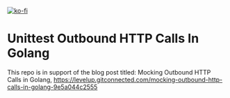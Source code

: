 [![ko-fi](https://ko-fi.com/img/githubbutton_sm.svg)](https://ko-fi.com/O5O63ENS7)

# Unittest Outbound HTTP Calls In Golang
This repo is in support of the blog post titled: Mocking Outbound HTTP Calls in Golang, https://levelup.gitconnected.com/mocking-outbound-http-calls-in-golang-9e5a044c2555

